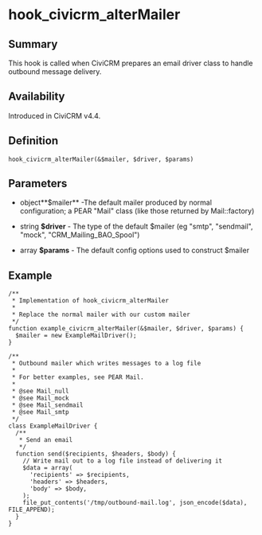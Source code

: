 # hook_civicrm_alterMailer

## Summary

This hook is called when CiviCRM prepares an email driver class to
handle outbound message delivery.

## Availability

Introduced in CiviCRM v4.4.

## Definition

    hook_civicrm_alterMailer(&$mailer, $driver, $params)

## Parameters

-   object**$mailer** -The default mailer produced by normal
    configuration; a PEAR "Mail" class (like those returned by
    Mail::factory)

-   string **$driver** -  The type of the default $mailer (eg "smtp",
    "sendmail", "mock", "CRM_Mailing_BAO_Spool")

-   array **$params** - The default config options used to construct
    $mailer

## Example

    /**
     * Implementation of hook_civicrm_alterMailer
     *
     * Replace the normal mailer with our custom mailer
     */
    function example_civicrm_alterMailer(&$mailer, $driver, $params) {
      $mailer = new ExampleMailDriver();
    }

    /**
     * Outbound mailer which writes messages to a log file
     *
     * For better examples, see PEAR Mail.
     *
     * @see Mail_null
     * @see Mail_mock
     * @see Mail_sendmail
     * @see Mail_smtp
     */
    class ExampleMailDriver {
      /**
       * Send an email
       */
      function send($recipients, $headers, $body) {
        // Write mail out to a log file instead of delivering it
        $data = array(
          'recipients' => $recipients,
          'headers' => $headers,
          'body' => $body,
        );
        file_put_contents('/tmp/outbound-mail.log', json_encode($data), FILE_APPEND);
      }
    }

